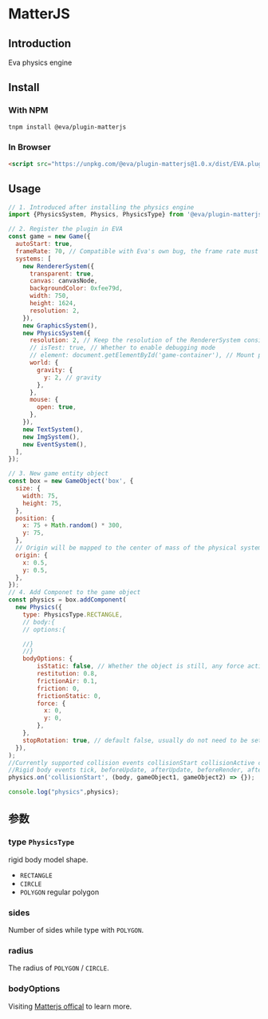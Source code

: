 # MatterJS

## Introduction

Eva physics engine

## Install

### With NPM
```bash
tnpm install @eva/plugin-matterjs
```

### In Browser
```html
<script src="https://unpkg.com/@eva/plugin-matterjs@1.0.x/dist/EVA.plugin.renderer.matterjs.min.js"></script>
```

## Usage

```javascript
// 1. Introduced after installing the physics engine
import {PhysicsSystem, Physics, PhysicsType} from '@eva/plugin-matterjs';

// 2. Register the plugin in EVA
const game = new Game({
  autoStart: true,
  frameRate: 70, // Compatible with Eva's own bug, the frame rate must be greater than 60
  systems: [
    new RendererSystem({
      transparent: true,
      canvas: canvasNode,
      backgroundColor: 0xfee79d,
      width: 750,
      height: 1624,
      resolution: 2,
    }),
    new GraphicsSystem(),
    new PhysicsSystem({
      resolution: 2, // Keep the resolution of the RendererSystem consistent
      // isTest: true, // Whether to enable debugging mode
      // element: document.getElementById('game-container'), // Mount point of canvas node in debug mode
      world: {
        gravity: {
          y: 2, // gravity
        },
      },
      mouse: {
        open: true,
      },
    }),
    new TextSystem(),
    new ImgSystem(),
    new EventSystem(),
  ],
});

// 3. New game entity object
const box = new GameObject('box', {
  size: {
    width: 75,
    height: 75,
  },
  position: {
    x: 75 + Math.random() * 300,
    y: 75,
  },
  // Origin will be mapped to the center of mass of the physical system, which is the geometric center of the physics in a two-dimensional environment. It must be fixed here as {x:0.5,y:0.5}
  origin: {
    x: 0.5,
    y: 0.5,
  },
});
// 4. Add Componet to the game object
const physics = box.addComponent(
  new Physics({
    type: PhysicsType.RECTANGLE,
    // body:{
    // options:{

    //}
    //}
    bodyOptions: {
        isStatic: false, // Whether the object is still, any force acting on the object in a static state will not produce any effect
        restitution: 0.8,
        frictionAir: 0.1,
        friction: 0,
        frictionStatic: 0,
        force: {
          x: 0,
          y: 0,
        },
    },
    stopRotation: true, // default false, usually do not need to be set
  }),
);
//Currently supported collision events collisionStart collisionActive collisionEnd
//Rigid body events tick, beforeUpdate, afterUpdate, beforeRender, afterRender, afterTick usually use beforeUpdate and afterUpdate
physics.on('collisionStart', (body, gameObject1, gameObject2) => {});

console.log("physics",physics);
```


## 参数
### type `PhysicsType`
rigid body model shape.
- `RECTANGLE`
- `CIRCLE`
- `POLYGON` regular polygon

### sides
Number of sides while type with `POLYGON`.

### radius
The radius of `POLYGON` / `CIRCLE`.

### bodyOptions
Visiting [Matterjs offical](https://brm.io/matter-js/docs/classes/Body.html#properties) to learn more.

<br />
<br />
<br />
<br />
<br />